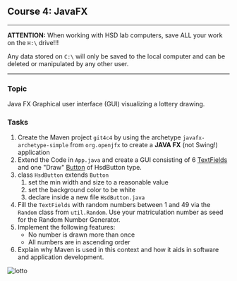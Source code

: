 ## Course 4: JavaFX
______

**ATTENTION:** When working with HSD lab computers, save ALL your work on the `H:\` drive!!!

Any data stored on `C:\` will only be saved to the local computer and can be deleted or manipulated by any other user. 
______

### Topic

Java FX Graphical user interface (GUI) visualizing a lottery drawing.

### Tasks

1. Create the Maven project ```git4c4``` by using the archetype `javafx-archetype-simple` from `org.openjfx` to create a **JAVA FX** (not Swing!) application
2. Extend the Code in `App.java` and create a GUI consisting of 6 [TextFields](https://openjfx.io/javadoc/17/javafx.controls/javafx/scene/control/TextField.html) and one "Draw" [Button](https://openjfx.io/javadoc/17/javafx.controls/javafx/scene/control/Button.htmll) of HsdButton type.
3. class  `HsdButton` extends `Button`
      1. set the min width and size to a reasonable value
      2. set the background color to be white
      3. declare inside a new file `HsdButton.java`
4. Fill the `TextFields` with random numbers between 1 and 49 via the ```Random``` class from ```util.Random```. Use your matriculation number as seed for the Random Number Generator.
5. Implement the following features:
    - No number is drawn more than once
    - All numbers are in ascending order
6. Explain why Maven is used in this context and how it aids in software and application development.

![lotto](../images/21_lotto.png)
